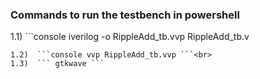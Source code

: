 ### Commands to run the testbench in powershell
  1.1)  ```console
  iverilog -o RippleAdd_tb.vvp RippleAdd_tb.v
  ``` <br>
  1.2)  ```console vvp RippleAdd_tb.vvp ```<br>
  1.3)  ``` gtkwave ```
